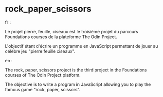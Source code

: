 # rock_paper_scissors

fr :

Le projet pierre, feuille, ciseaux est le troisième projet du parcours Foundations courses de la plateforme The Odin Project. 

L'objectif étant d'écrire un programme en JavaScript permettant de jouer au célèbre jeu "pierre feuille ciseaux". 

en : 


The rock, paper, scissors project is the third project in the Foundations courses of The Odin Project platform.

The objective is to write a program in JavaScript allowing you to play the famous game "rock, paper, scissors".
